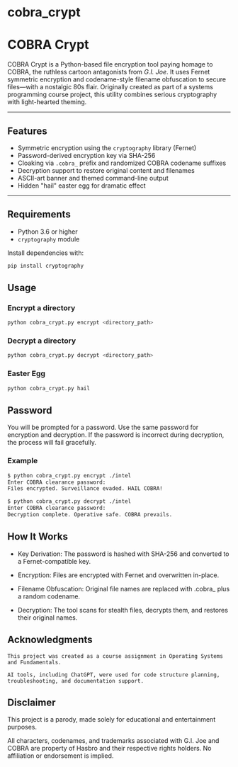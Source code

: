 # cobra_crypt
# COBRA Crypt

COBRA Crypt is a Python-based file encryption tool paying homage to COBRA, the ruthless cartoon antagonists from *G.I. Joe*. It uses Fernet symmetric encryption and codename-style filename obfuscation to secure files—with a nostalgic 80s flair. Originally created as part of a systems programming course project, this utility combines serious cryptography with light-hearted theming.

---

## Features

- Symmetric encryption using the `cryptography` library (Fernet)
- Password-derived encryption key via SHA-256
- Cloaking via `.cobra_` prefix and randomized COBRA codename suffixes
- Decryption support to restore original content and filenames
- ASCII-art banner and themed command-line output
- Hidden "hail" easter egg for dramatic effect

---

## Requirements

- Python 3.6 or higher
- `cryptography` module

Install dependencies with:

```bash
pip install cryptography
```


## Usage

### Encrypt a directory
```bash
python cobra_crypt.py encrypt <directory_path>
```
### Decrypt a directory
```bash
python cobra_crypt.py decrypt <directory_path>
```
### Easter Egg
```bash
python cobra_crypt.py hail
```
## Password

You will be prompted for a password. Use the same password for encryption and decryption. If the password is incorrect during decryption, the process will fail gracefully.

### Example
```bash
$ python cobra_crypt.py encrypt ./intel
Enter COBRA clearance password: 
Files encrypted. Surveillance evaded. HAIL COBRA!

$ python cobra_crypt.py decrypt ./intel
Enter COBRA clearance password: 
Decryption complete. Operative safe. COBRA prevails.
```
## How It Works

   - Key Derivation: The password is hashed with SHA-256 and converted to a Fernet-compatible key.

   - Encryption: Files are encrypted with Fernet and overwritten in-place.

   - Filename Obfuscation: Original file names are replaced with .cobra_ plus a random codename.

   - Decryption: The tool scans for stealth files, decrypts them, and restores their original names.

## Acknowledgments

    This project was created as a course assignment in Operating Systems and Fundamentals.

    AI tools, including ChatGPT, were used for code structure planning, troubleshooting, and documentation support.

## Disclaimer

This project is a parody, made solely for educational and entertainment purposes.

All characters, codenames, and trademarks associated with G.I. Joe and COBRA are property of Hasbro and their respective rights holders. No affiliation or endorsement is implied.